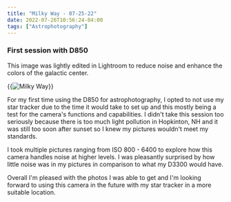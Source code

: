 ```yaml
---
title: "Milky Way - 07-25-22"
date: 2022-07-26T10:56:24-04:00
tags: ["Astrophotography"]
---
```


### First session with D850

This image was lightly edited in Lightroom to reduce noise and enhance the colors of the galactic center.

{{<img src="/img/MW-7-25-22.jpg" caption="D850 6 sec f/1.8 20mm ISO 4000 -  Hopkinton, NH @ 10pm July 25, 2022" alt="Milky Way">}}

For my first time using the D850 for astrophotography, I opted to not use my star tracker due to the time it would take to set up and this mostly being a test for the camera's functions and capabilities.
I didn't take this session too seriously because there is too much light pollution in Hopkinton, NH and it was still too soon after sunset so I knew my pictures wouldn't meet my standards.

I took multiple pictures ranging from ISO 800 - 6400 to explore how this camera handles noise at higher levels. I was pleasantly surprised by how little noise was in my pictures in comparison to what my D3300 would have.

Overall I'm pleased with the photos I was able to get and I'm looking forward to using this camera in the future with my star tracker in a more suitable location.
